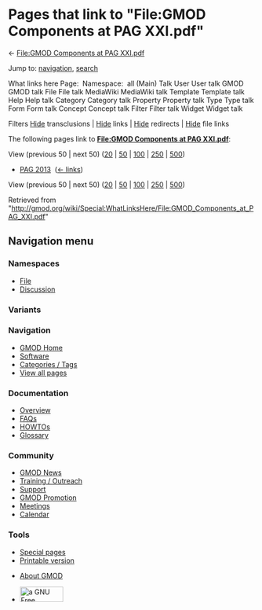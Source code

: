 <div id="mw-page-base" class="noprint">

</div>

<div id="mw-head-base" class="noprint">

</div>

<div id="content" class="mw-body" role="main">

<span id="top"></span>

<div id="mw-js-message" style="display:none;">

</div>



# <span dir="auto">Pages that link to "File:GMOD Components at PAG XXI.pdf"</span>

<div id="bodyContent">

<div id="contentSub">

← [File:GMOD Components at PAG
XXI.pdf](/wiki/File:GMOD_Components_at_PAG_XXI.pdf "File:GMOD Components at PAG XXI.pdf")

</div>

<div id="jump-to-nav" class="mw-jump">

Jump to: [navigation](#mw-navigation), [search](#p-search)

</div>

<div id="mw-content-text">

What links here Page:  Namespace:  all (Main) Talk User User talk GMOD
GMOD talk File File talk MediaWiki MediaWiki talk Template Template talk
Help Help talk Category Category talk Property Property talk Type Type
talk Form Form talk Concept Concept talk Filter Filter talk Widget
Widget talk

Filters
[Hide](/mediawiki/index.php?title=Special:WhatLinksHere/File:GMOD_Components_at_PAG_XXI.pdf&hidetrans=1 "Special:WhatLinksHere/File:GMOD Components at PAG XXI.pdf")
transclusions \|
[Hide](/mediawiki/index.php?title=Special:WhatLinksHere/File:GMOD_Components_at_PAG_XXI.pdf&hidelinks=1 "Special:WhatLinksHere/File:GMOD Components at PAG XXI.pdf")
links \|
[Hide](/mediawiki/index.php?title=Special:WhatLinksHere/File:GMOD_Components_at_PAG_XXI.pdf&hideredirs=1 "Special:WhatLinksHere/File:GMOD Components at PAG XXI.pdf")
redirects \|
[Hide](/mediawiki/index.php?title=Special:WhatLinksHere/File:GMOD_Components_at_PAG_XXI.pdf&hideimages=1 "Special:WhatLinksHere/File:GMOD Components at PAG XXI.pdf")
file links

The following pages link to **[File:GMOD Components at PAG
XXI.pdf](/wiki/File:GMOD_Components_at_PAG_XXI.pdf "File:GMOD Components at PAG XXI.pdf")**:

View (previous 50 \| next 50)
([20](/mediawiki/index.php?title=Special:WhatLinksHere/File:GMOD_Components_at_PAG_XXI.pdf&limit=20 "Special:WhatLinksHere/File:GMOD Components at PAG XXI.pdf")
\|
[50](/mediawiki/index.php?title=Special:WhatLinksHere/File:GMOD_Components_at_PAG_XXI.pdf&limit=50 "Special:WhatLinksHere/File:GMOD Components at PAG XXI.pdf")
\|
[100](/mediawiki/index.php?title=Special:WhatLinksHere/File:GMOD_Components_at_PAG_XXI.pdf&limit=100 "Special:WhatLinksHere/File:GMOD Components at PAG XXI.pdf")
\|
[250](/mediawiki/index.php?title=Special:WhatLinksHere/File:GMOD_Components_at_PAG_XXI.pdf&limit=250 "Special:WhatLinksHere/File:GMOD Components at PAG XXI.pdf")
\|
[500](/mediawiki/index.php?title=Special:WhatLinksHere/File:GMOD_Components_at_PAG_XXI.pdf&limit=500 "Special:WhatLinksHere/File:GMOD Components at PAG XXI.pdf"))

- [PAG 2013](/wiki/PAG_2013 "PAG 2013") ‎
  <span class="mw-whatlinkshere-tools">([←
  links](/mediawiki/index.php?title=Special:WhatLinksHere&target=PAG+2013 "Special:WhatLinksHere"))</span>

View (previous 50 \| next 50)
([20](/mediawiki/index.php?title=Special:WhatLinksHere/File:GMOD_Components_at_PAG_XXI.pdf&limit=20 "Special:WhatLinksHere/File:GMOD Components at PAG XXI.pdf")
\|
[50](/mediawiki/index.php?title=Special:WhatLinksHere/File:GMOD_Components_at_PAG_XXI.pdf&limit=50 "Special:WhatLinksHere/File:GMOD Components at PAG XXI.pdf")
\|
[100](/mediawiki/index.php?title=Special:WhatLinksHere/File:GMOD_Components_at_PAG_XXI.pdf&limit=100 "Special:WhatLinksHere/File:GMOD Components at PAG XXI.pdf")
\|
[250](/mediawiki/index.php?title=Special:WhatLinksHere/File:GMOD_Components_at_PAG_XXI.pdf&limit=250 "Special:WhatLinksHere/File:GMOD Components at PAG XXI.pdf")
\|
[500](/mediawiki/index.php?title=Special:WhatLinksHere/File:GMOD_Components_at_PAG_XXI.pdf&limit=500 "Special:WhatLinksHere/File:GMOD Components at PAG XXI.pdf"))

</div>

<div class="printfooter">

Retrieved from
"<http://gmod.org/wiki/Special:WhatLinksHere/File:GMOD_Components_at_PAG_XXI.pdf>"

</div>

<div id="catlinks" class="catlinks catlinks-allhidden">

</div>

<div class="visualClear">

</div>

</div>

</div>

<div id="mw-navigation">

## Navigation menu

<div id="mw-head">



<div id="left-navigation">

<div id="p-namespaces" class="vectorTabs" role="navigation"
aria-labelledby="p-namespaces-label">

### Namespaces

- <span id="ca-nstab-image"><a href="/wiki/File:GMOD_Components_at_PAG_XXI.pdf" accesskey="c"
  title="View the file page [c]">File</a></span>
- <span id="ca-talk"><a
  href="/mediawiki/index.php?title=File_talk:GMOD_Components_at_PAG_XXI.pdf&amp;action=edit&amp;redlink=1"
  accesskey="t"
  title="Discussion about the content page [t]">Discussion</a></span>

</div>

<div id="p-variants" class="vectorMenu emptyPortlet" role="navigation"
aria-labelledby="p-variants-label">

### 

### Variants[](#)

<div class="menu">

</div>

</div>

</div>

<div id="right-navigation">





</div>



</div>

</div>

</div>

<div id="mw-panel">

<div id="p-logo" role="banner">

<a href="/wiki/Main_Page"
style="background-image: url(http://gmod.org/images/GMOD-cogs.png);"
title="Visit the main page"></a>

</div>

<div id="p-Navigation" class="portal" role="navigation"
aria-labelledby="p-Navigation-label">

### Navigation

<div class="body">

- <span id="n-GMOD-Home">[GMOD Home](/wiki/Main_Page)</span>
- <span id="n-Software">[Software](/wiki/GMOD_Components)</span>
- <span id="n-Categories-.2F-Tags">[Categories /
  Tags](/wiki/Categories)</span>
- <span id="n-View-all-pages">[View all
  pages](/wiki/Special:AllPages)</span>

</div>

</div>

<div id="p-Documentation" class="portal" role="navigation"
aria-labelledby="p-Documentation-label">

### Documentation

<div class="body">

- <span id="n-Overview">[Overview](/wiki/Overview)</span>
- <span id="n-FAQs">[FAQs](/wiki/Category:FAQ)</span>
- <span id="n-HOWTOs">[HOWTOs](/wiki/Category:HOWTO)</span>
- <span id="n-Glossary">[Glossary](/wiki/Glossary)</span>

</div>

</div>

<div id="p-Community" class="portal" role="navigation"
aria-labelledby="p-Community-label">

### Community

<div class="body">

- <span id="n-GMOD-News">[GMOD News](/wiki/GMOD_News)</span>
- <span id="n-Training-.2F-Outreach">[Training /
  Outreach](/wiki/Training_and_Outreach)</span>
- <span id="n-Support">[Support](/wiki/Support)</span>
- <span id="n-GMOD-Promotion">[GMOD
  Promotion](/wiki/GMOD_Promotion)</span>
- <span id="n-Meetings">[Meetings](/wiki/Meetings)</span>
- <span id="n-Calendar">[Calendar](/wiki/Calendar)</span>

</div>

</div>

<div id="p-tb" class="portal" role="navigation"
aria-labelledby="p-tb-label">

### Tools

<div class="body">

- <span id="t-specialpages"><a href="/wiki/Special:SpecialPages" accesskey="q"
  title="A list of all special pages [q]">Special pages</a></span>
- <span id="t-print"><a
  href="/mediawiki/index.php?title=Special:WhatLinksHere/File:GMOD_Components_at_PAG_XXI.pdf&amp;printable=yes"
  rel="alternate" accesskey="p"
  title="Printable version of this page [p]">Printable version</a></span>

</div>

</div>

</div>

</div>

<div id="footer" role="contentinfo">

- <span id="footer-places-about">[About
  GMOD](/wiki/GMOD:About "GMOD:About")</span>

<!-- -->

- <span id="footer-copyrightico">[<img src="http://www.gnu.org/graphics/gfdl-logo-small.png" width="88"
  height="31" alt="a GNU Free Documentation License" />](http://www.gnu.org/licenses/fdl-1.3.html)</span>


<div style="clear:both">

</div>

</div>
